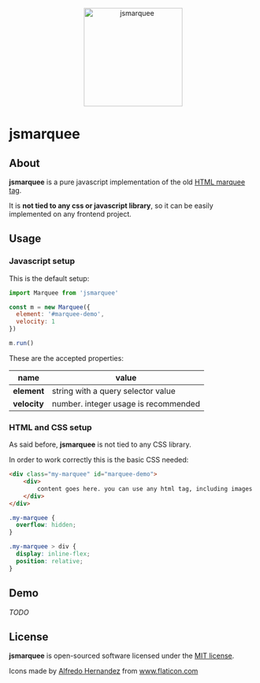 <p align="center"><img width="200" src="https://image.flaticon.com/icons/svg/332/332106.svg" alt="jsmarquee" /></p>

# jsmarquee

## About
**jsmarquee** is a pure javascript implementation of the old [HTML marquee tag](https://www.w3docs.com/learn-html/html-marquee-tag.html).

It is **not tied to any css or javascript library**, so it can be easily implemented on any frontend project.

## Usage

### Javascript setup

This is the default setup:

```js
import Marquee from 'jsmarquee'

const m = new Marquee({
  element: '#marquee-demo',
  velocity: 1
})

m.run()
```

These are the accepted properties:

| name  | value |
|----|---|
| **element**  | string with a query selector value |
| **velocity** | number. integer usage is recommended |

### HTML and CSS setup

As said before, **jsmarquee** is not tied to any CSS library.

In order to work correctly this is the basic CSS needed:

```html
<div class="my-marquee" id="marquee-demo">
    <div>
        content goes here. you can use any html tag, including images
    </div>
</div>
```

```css
.my-marquee {
  overflow: hidden;
}

.my-marquee > div {
  display: inline-flex;
  position: relative;
}
```

## Demo

*TODO*

## License

**jsmarquee** is open-sourced software licensed under the [MIT license](https://opensource.org/licenses/MIT).

Icons made by <a href="https://www.flaticon.com/authors/alfredo-hernandez" title="Alfredo Hernandez">Alfredo Hernandez</a> from <a href="https://www.flaticon.com/" title="Flaticon">www.flaticon.com</a>
